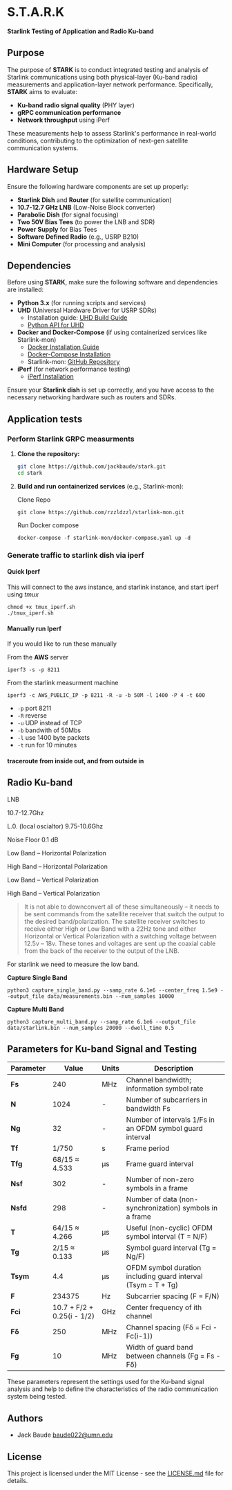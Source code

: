 # S.T.A.R.K  
**Starlink Testing of Application and Radio Ku-band**

## Purpose

The purpose of **STARK** is to conduct integrated testing and analysis of Starlink communications using both physical-layer (Ku-band radio) measurements and application-layer network performance. Specifically, **STARK** aims to evaluate:

- **Ku-band radio signal quality** (PHY layer)
- **gRPC communication performance**
- **Network throughput** using iPerf

These measurements help to assess Starlink's performance in real-world conditions, contributing to the optimization of next-gen satellite communication systems.

## Hardware Setup

Ensure the following hardware components are set up properly:

- **Starlink Dish** and **Router** (for satellite communication)
- **10.7-12.7 GHz LNB** (Low-Noise Block converter)
- **Parabolic Dish** (for signal focusing)
- **Two 50V Bias Tees** (to power the LNB and SDR)
- **Power Supply** for Bias Tees
- **Software Defined Radio** (e.g., USRP B210)
- **Mini Computer** (for processing and analysis)

## Dependencies

Before using **STARK**, make sure the following software and dependencies are installed:

- **Python 3.x** (for running scripts and services)
- **UHD** (Universal Hardware Driver for USRP SDRs)  
  - Installation guide: [UHD Build Guide](https://files.ettus.com/manual/page_build_guide.html)  
  - [Python API for UHD](https://pysdr.org/content/usrp.html)
- **Docker and Docker-Compose** (if using containerized services like Starlink-mon)  
  - [Docker Installation Guide](https://docs.docker.com/get-docker/)
  - [Docker-Compose Installation](https://docs.docker.com/compose/install/)
  - Starlink-mon: [GitHub Repository](https://github.com/rzzldzzl/starlink-mon)
- **iPerf** (for network performance testing)  
  - [iPerf Installation](https://iperf.fr/)

Ensure your **Starlink dish** is set up correctly, and you have access to the necessary networking hardware such as routers and SDRs.


## Application tests

### Perform Starlink GRPC measurments 

1. **Clone the repository:**

   ```bash
   git clone https://github.com/jackbaude/stark.git
   cd stark
   ```

2. **Build and run containerized services** (e.g., Starlink-mon):   

    Clone Repo  

    ```git clone https://github.com/rzzldzzl/starlink-mon.git```

    Run Docker compose

    ```docker-compose -f starlink-mon/docker-compose.yaml up -d```

### Generate traffic to starlink dish via iperf

#### Quick Iperf

This will connect to the aws instance, and starlink instance, and start iperf using *tmux*

```
chmod +x tmux_iperf.sh
./tmux_iperf.sh
```

#### Manually run Iperf

If you would like to run these manually

From the **AWS** server
```
iperf3 -s -p 8211
```

From the starlink measurment machine

```
iperf3 -c AWS_PUBLIC_IP -p 8211 -R -u -b 50M -l 1400 -P 4 -t 600 
```
* `-p` port 8211
* `-R` reverse
* `-u` UDP instead of TCP
* `-b` bandwith of 50Mbs
* `-l` use 1400 byte packets
* `-t` run for 10 minutes

#### traceroute from inside out, and from outside in

## Radio Ku-band
LNB 

10.7-12.7Ghz

L.0. (local oscialtor) 9.75-10.6Ghz

Noise Floor 0.1 dB

Low Band – Horizontal Polarization

High Band – Horizontal Polarization

Low Band – Vertical Polarization

High Band – Vertical Polarization

> It is not able to downconvert all of these simultaneously – it needs to be sent commands from the satellite receiver that switch the output to the desired band/polarization. The satellite receiver switches to receive either High or Low Band with a 22Hz tone and either Horizontal or Vertical Polarization with a switching voltage between 12.5v – 18v. These tones and voltages are sent up the coaxial cable from the back of the receiver to the output of the LNB.


For starlink we need to measure the low band. 

**Capture Single Band**

```
python3 capture_single_band.py --samp_rate 6.1e6 --center_freq 1.5e9 --output_file data/measurements.bin --num_samples 10000
```

**Capture Multi Band**

```
python3 capture_multi_band.py --samp_rate 6.1e6 --output_file data/starlink.bin --num_samples 20000 --dwell_time 0.5 
```

## Parameters for Ku-band Signal and Testing

| Parameter | Value   | Units | Description                                                                 |
|-----------|---------|-------|-----------------------------------------------------------------------------|
| **Fs**        | 240     | MHz   | Channel bandwidth; information symbol rate                                  |
| **N**         | 1024    | -     | Number of subcarriers in bandwidth Fs                                       |
| **Ng**        | 32      | -     | Number of intervals 1/Fs in an OFDM symbol guard interval                    |
| **Tf**        | 1/750   | s     | Frame period                                                                |
| **Tfg**       | 68/15 ≈ 4.533 | µs | Frame guard interval                                                         |
| **Nsf**       | 302     | -     | Number of non-zero symbols in a frame                                       |
| **Nsfd**      | 298     | -     | Number of data (non-synchronization) symbols in a frame                     |
| **T**         | 64/15 ≈ 4.266 | µs | Useful (non-cyclic) OFDM symbol interval (T = N/F)                          |
| **Tg**        | 2/15 ≈ 0.133  | µs | Symbol guard interval (Tg = Ng/F)                                           |
| **Tsym**      | 4.4     | µs    | OFDM symbol duration including guard interval (Tsym = T + Tg)               |
| **F**         | 234375  | Hz    | Subcarrier spacing (F = F/N)                                                |
| **Fci**       | 10.7 + F/2 + 0.25(i - 1/2) | GHz | Center frequency of ith channel                                           |
| **Fδ**        | 250     | MHz   | Channel spacing (Fδ = Fci - Fc(i-1))                                        |
| **Fg**        | 10      | MHz   | Width of guard band between channels (Fg = Fs - Fδ)                         |

These parameters represent the settings used for the Ku-band signal analysis and help to define the characteristics of the radio communication system being tested.

## Authors
- Jack Baude <baude022@umn.edu>

## License
This project is licensed under the MIT License - see the [LICENSE.md](LICENSE.md) file for details.
```
